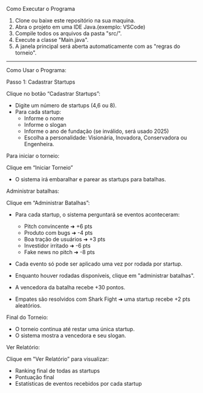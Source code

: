 Como Executar o Programa

1. Clone ou baixe este repositório na sua maquina.
2. Abra o projeto em uma IDE Java.(exemplo: VSCode)
3. Compile todos os arquivos da pasta "src/".
4. Execute a classe "Main.java".
5. A janela principal será aberta automaticamente com as "regras do torneio".

-----------------------------------------------------------------------------

Como Usar o Programa:

Passo 1: Cadastrar Startups

Clique no botão “Cadastrar Startups”:

- Digite um número de startups (4,6 ou 8).
- Para cada startup:
  - Informe o nome 
  - Informe o slogan
  - Informe o ano de fundação (se inválido, será usado 2025)
  - Escolha a personalidade: Visionária, Inovadora, Conservadora ou Engenheira.

Para iniciar o torneio:

Clique em “Iniciar Torneio”

- O sistema irá embaralhar e parear as startups para batalhas.

Administrar batalhas:

Clique em “Administrar Batalhas”:

- Para cada startup, o sistema perguntará se eventos aconteceram:
  - Pitch convincente ➜ +6 pts
  - Produto com bugs ➜ -4 pts
  - Boa tração de usuários ➜ +3 pts
  - Investidor irritado ➜ -6 pts
  - Fake news no pitch ➜ -8 pts

- Cada evento só pode ser aplicado uma vez por rodada por startup.
- Enquanto houver rodadas disponíveis, clique em "administrar batalhas".
- A vencedora da batalha recebe +30 pontos.
- Empates são resolvidos com Shark Fight ➜ uma startup recebe +2 pts aleatórios.

Final do Torneio:

- O torneio continua até restar uma única startup.
- O sistema mostra a vencedora e seu slogan.

Ver Relatório:

Clique em "Ver Relatório” para visualizar:

- Ranking final de todas as startups
- Pontuação final
- Estatísticas de eventos recebidos por cada startup

